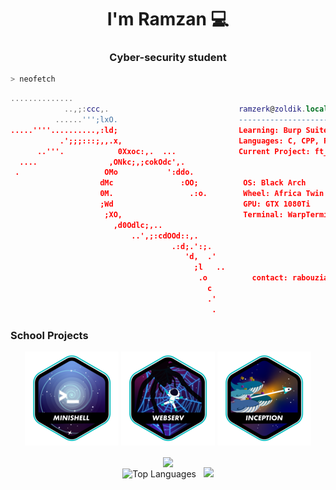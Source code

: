 <h1 align="center"> I'm Ramzan 💻 </h1>
<h3 align="center">Cyber-security student </h3>

```zsh
> neofetch
```

```lua
..............                               
            ..,;:ccc,.                             ramzerk@zoldik.local
          ......''';lxO.                           ---------------------
.....''''..........,:ld;                           Learning: Burp Suite, Kubernetes, Rust
           .';;;:::;,,.x,                          Languages: C, CPP, Python, ASM (arm64, x86), Docker                                                          
      ..'''.            0Xxoc:,.  ...              Current Project: ft_trancendance                                                                              
  ....                ,ONkc;,;cokOdc',.                                                                                               
 .                   OMo           ':ddo.                                                                                                    
                    dMc               :OO;          OS: Black Arch                                                                                 
                    0M.                 .:o.        Wheel: Africa Twin                                                                                          
                    ;Wd                             GPU: GTX 1080Ti                                                                                                
                     ;XO,                           Terminal: WarpTerminal                                                                                     
                       ,d0Odlc;,..                                                                                                   
                           ..',;:cdOOd::,.                                                                              
                                    .:d;.':;.                                                                                          
                                       'd,  .'                                                                                 
                                         ;l   ..                                                                                                
                                          .o          contact: rabouzia@student.42.fr                                                             
                                            c                                                                                  
                                            .'                                                                                                              
                                             .                                                                                                              
```

<p align="left">
</p>

### School Projects

<div align="center">

<a href="https://github.com/rabouzia/minihell">![42 Badge](https://github.com/mcombeau/mcombeau/blob/main/42_badges/minishelle.png)</a>
<a href="https://github.com/rabouzia/webserv">![42 Badge](https://github.com/mcombeau/mcombeau/blob/main/42_badges/webserve.png)</a>
<a href="https://github.com/rabouzia/inception">![42 Badge](https://github.com/mcombeau/mcombeau/blob/main/42_badges/inceptione.png)</a>

<img align="center" src="https://root-me-diff.vercel.app/rm-gh?nickname=ramzerk&gstats=show&style=midnight">
<div align="center">
    <img src="https://github-readme-stats.vercel.app/api?username=rabouzia&theme=ayu-mirage&show_icons=true&hide_border=true&count_private=true" alt="Top Languages" height="150" />
  &nbsp;
  <img src="https://github-readme-stats.vercel.app/api/top-langs/?username=rabouzia&theme=ayu-mirage&show_icons=true&hide_border=true&layout=compact" height="150" />
</div>
<!-- 
- 📫 How to reach me **rabouzia@student.42.fr**
<div align="center">
[![rabouzia's 42 stats](https://badge.mediaplus.ma/kettlebells/rabouzia?UM6P=off)](https://github.com/oakoudad/badge42)


</div>
<div align="center">


</div>
<a href="https://github.com/mcombeau/ft_transcendance">![42 Badge](https://github.com/mcombeau/mcombeau/blob/main/42_badges/ft_transcendencee.png)</a>
<a href="">![42 Badge](https://github.com/mcombeau/mcombeau/blob/main/42_badges/ft_transcendencen.png)</a>
<a href="">![42 Badge](https://github.com/mcombeau/mcombeau/blob/main/42_badges/common_coren.png)</a>
-->
</div>
